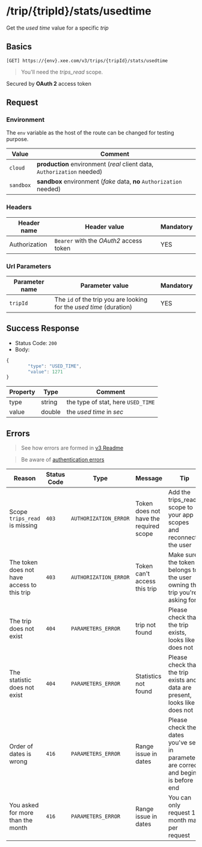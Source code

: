 # /trip/{tripId}/stats/usedtime

Get the *used time* value for a specific *trip*

## Basics

`[GET] https://{env}.xee.com/v3/trips/{tripId}/stats/usedtime`

> You'll need the *trips_read* scope.

Secured by **OAuth 2** access token

## Request

### Environment

The `env` variable as the host of the route can be changed for testing purpose.

|Value|Comment|
|---|---|
|`cloud`|**production** environment (*real* client data, `Authorization` needed)|
|`sandbox`|**sandbox** environment (*fake* data, **no** `Authorization` needed)|

### Headers

|Header name|Header value|Mandatory|
|---|---|---|
|Authorization|`Bearer` with the *OAuth2* access token|YES|

### Url Parameters

|Parameter name|Parameter value|Mandatory|
|---|---|---|
|`tripId`|The `id` of the trip you are looking for the *used time* (duration)|YES|

## Success Response

- Status Code: `200`
- Body:

```javascript
{
       	"type": "USED_TIME",
       	"value": 1271
}
```

|Property|Type|Comment|
|---|---|---|
|type|string|the type of stat, here `USED_TIME`|
|value|double|the *used time* in *sec*|

## Errors

> See how errors are formed in [v3 Readme](../../../README.md)

> Be aware of [authentication errors](../../../auth/README.md)

|Reason|Status Code|Type|Message|Tip|
|---|---|---|---|---|
|Scope `trips_read` is missing|`403`|`AUTHORIZATION_ERROR`|Token does not have the required scope|Add the trips_read scope to your app scopes and reconnect the user|
|The token does not have access to this trip|`403`|`AUTHORIZATION_ERROR`|Token can't access this trip|Make sure the token belongs to the user owning the trip you're asking for|
|The trip does not exist|`404`|`PARAMETERS_ERROR`|trip not found|Please check that the trip exists, looks like it does not|
|The statistic does not exist|`404`|`PARAMETERS_ERROR`|Statistics not found|Please check that the trip exists and data are present, looks like it does not|
|Order of dates is wrong|`416`|`PARAMETERS_ERROR`|Range issue in dates|Please check the dates you've set in parameters are correct and begin is before end|
|You asked for more than the month|`416`|`PARAMETERS_ERROR`|Range issue in dates|You can only request 1 month max per request|